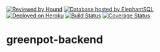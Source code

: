 [![Reviewed by Hound](https://img.shields.io/badge/ESLint%20Reviewed%20by%20-HoundCI-d16ef5)](https://houndci.com)
[![Database hosted by ElephantSQL](https://img.shields.io/badge/Database%20Host-ElephantSQL-blue)](https://www.elephantsql.com)
[![Deployed on Heroku](https://img.shields.io/badge/Deployed%20on-Heroku-purple)](https://greenpot-api.herokuapp.com)
[![Build Status](https://travis-ci.org/foreshore-inc/greenpot-backend.svg?branch=develop)](https://travis-ci.org/foreshore-inc/greenpot-backend)
[![Coverage Status](https://coveralls.io/repos/github/foreshore-inc/greenpot-backend/badge.svg?branch=develop)](https://coveralls.io/github/foreshore-inc/greenpot-backend?branch=develop)
# greenpot-backend